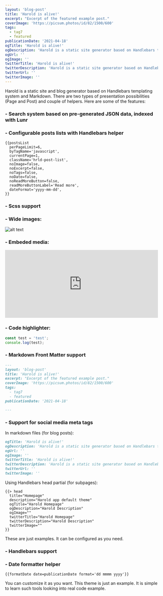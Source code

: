 ```yaml
---
layout: 'blog-post'
title: 'Harold is alive!'
excerpt: "Excerpt of the featured example post."
coverImage: 'https://picsum.photos/id/82/1500/600'
tags:
  - tag7
  - featured
publicationDate: '2021-04-18'
ogTitle: 'Harold is alive!'
ogDescription: 'Harold is a static site generator based on Handlebars templating system and markdown'
ogUrl: ''
ogImage: ''
twitterTitle: 'Harold is alive!'
twitterDescription: 'Harold is a static site generator based on Handlebars templating system and markdown'
twitterUrl: ''
twitterImage: ''
---
```


Harold is a static site and blog generator based on Handlebars templating system and Markdown.
There are two types of presentation possibilities (Page and Post) and couple of helpers. 
Here are some of the features:

### - Search system based on pre-generated JSON data, indexed with Lunr 

### - Configurable posts lists with Handlebars helper

```
{{postsList
  perPageLimit=6,
  byTagName='javascript',
  currentPage=1,
  className='hrld-post-list',
  noImage=false,
  noExcerpt=false,
  noTags=false,
  noDate=false,
  noReadMoreButton=false,
  readMoreButtonLabel='Read more',
  dateFormat='yyyy-mm-dd',
}}
```

### - Scss support

### - Wide images:

<div class="wide-content"><img src="https://picsum.photos/1000/400" alt="alt text" /></div>

### - Embeded media:

<div class="embeded-media-container">
  <iframe height="224" style="width: 100%;" scrolling="no" title="Confirmation Button" src="https://codepen.io/rubenasanchez/embed/preview/mdRqqbN?height=224&theme-id=dark&default-tab=css,result" frameborder="no" loading="lazy" allowtransparency="true" allowfullscreen="true">
    See the Pen <a href='https://codepen.io/rubenasanchez/pen/mdRqqbN'>Confirmation Button</a> by Ruben A Sanchez
    (<a href='https://codepen.io/rubenasanchez'>@rubenasanchez</a>) on <a href='https://codepen.io'>CodePen</a>.
  </iframe>
</div>

### - Code highlighter:

```javascript
const test = 'test';
console.log(test);
```

### - Markdown Front Matter support

```markdown
---
layout: 'blog-post'
title: 'Harold is alive!'
excerpt: "Excerpt of the featured example post."
coverImage: 'https://picsum.photos/id/82/1500/600'
tags:
  - tag7
  - featured
publicationDate: '2021-04-18'

---
```

### - Support for social media meta tags

In markdown files (for blog posts):

```markdown
ogTitle: 'Harold is alive!'
ogDescription: 'Harold is a static site generator based on Handlebars templating system and markdown'
ogUrl: ''
ogImage: ''
twitterTitle: 'Harold is alive!'
twitterDescription: 'Harold is a static site generator based on Handlebars templating system and markdown'
twitterUrl: ''
twitterImage: ''
```

Using Handlebars head partial (for subpages): 

```
{{> head
  title="Homepage"
  description="Harold app default theme"
  ogTitle="Harold Homepage"
  ogDescription="Harold Description"
  ogImage=""
  twitterTitle="Harold Homepage"
  twitterDescription="Harold Description"
  twitterImage=""
}}
```

These are just examples. It can be configured as you need.

### - Handlebars support

### - Date formatter helper

```
{{formatDate date=publicationDate format='dd mmmm yyyy'}}
```

You can customize it as you want. This theme is just an example. It is simple to learn such tools looking into real code example.
